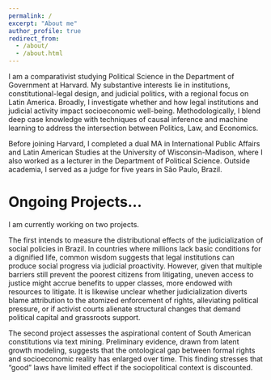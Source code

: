 ```yaml
---
permalink: /
excerpt: "About me"
author_profile: true
redirect_from: 
  - /about/
  - /about.html
---
```


I am a comparativist studying Political Science in the Department of Government at Harvard. My substantive interests lie in institutions, constitutional-legal design, and judicial politics, with a regional focus on Latin America. Broadly, I investigate whether and how legal institutions and judicial activity impact socioeconomic well-being. Methodologically, I blend deep case knowledge with techniques of causal inference and machine learning to address the intersection between Politics, Law, and Economics.

Before joining Harvard, I completed a dual MA in International Public Affairs and Latin American Studies at the University of Wisconsin-Madison, where I also worked as a lecturer in the Department of Political Science. Outside academia, I served as a judge for five years in São Paulo, Brazil.


Ongoing Projects...
======
I am currently working on two projects. 

The first intends to measure the distributional effects of the judicialization of social policies in Brazil. In countries where millions lack basic conditions for a dignified life, common wisdom suggests that legal institutions can produce social progress via judicial proactivity. However, given that multiple barriers still prevent the poorest citizens from litigating, uneven access to justice might accrue benefits to upper classes, more endowed with resources to litigate. It is likewise unclear whether judicialization diverts blame attribution to the atomized enforcement of rights, alleviating political pressure, or if activist courts alienate structural changes that demand political capital and grassroots support. 

The second project assesses the aspirational content of South American constitutions via text mining. Preliminary evidence, drawn from latent growth modeling, suggests that the ontological gap between formal rights and socioeconomic reality has enlarged over time. This finding stresses that “good” laws have limited effect if the sociopolitical context is discounted.


